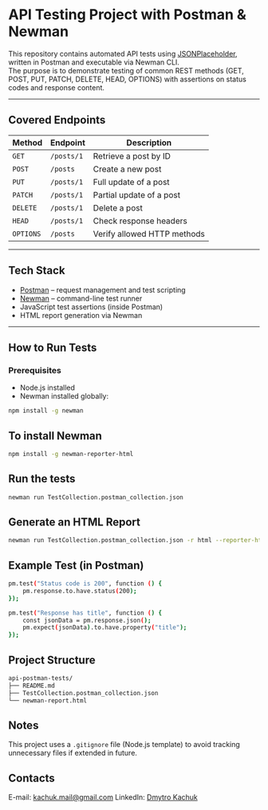 # API Testing Project with Postman & Newman

This repository contains automated API tests using [JSONPlaceholder](https://jsonplaceholder.typicode.com), written in Postman and executable via Newman CLI.  
The purpose is to demonstrate testing of common REST methods (GET, POST, PUT, PATCH, DELETE, HEAD, OPTIONS) with assertions on status codes and response content.

---

## Covered Endpoints

| Method | Endpoint              | Description                    |
|--------|------------------------|--------------------------------|
| `GET`  | `/posts/1`             | Retrieve a post by ID          |
| `POST` | `/posts`               | Create a new post              |
| `PUT`  | `/posts/1`             | Full update of a post          |
| `PATCH`| `/posts/1`             | Partial update of a post       |
| `DELETE`| `/posts/1`            | Delete a post                  |
| `HEAD` | `/posts/1`             | Check response headers         |
| `OPTIONS` | `/posts`           | Verify allowed HTTP methods    |

---

## Tech Stack

- [Postman](https://www.postman.com/) – request management and test scripting  
- [Newman](https://github.com/postmanlabs/newman) – command-line test runner  
- JavaScript test assertions (inside Postman)  
- HTML report generation via Newman

---

## How to Run Tests

### Prerequisites
- Node.js installed
- Newman installed globally:
```bash
npm install -g newman
```
## To install Newman
```bash
npm install -g newman-reporter-html
```

## Run the tests
```bash
newman run TestCollection.postman_collection.json
```
## Generate an HTML Report
```bash
newman run TestCollection.postman_collection.json -r html --reporter-html-export newman-report.html
```
## Example Test (in Postman)
```bash
pm.test("Status code is 200", function () {
    pm.response.to.have.status(200);
});

pm.test("Response has title", function () {
    const jsonData = pm.response.json();
    pm.expect(jsonData).to.have.property("title");
});

```
## Project Structure
```bash
api-postman-tests/
├── README.md
├── TestCollection.postman_collection.json
└── newman-report.html
```
## Notes

This project uses a `.gitignore` file (Node.js template) to avoid tracking unnecessary files if extended in future.

## Contacts
E-mail: kachuk.mail@gmail.com
LinkedIn: [Dmytro Kachuk](https://www.linkedin.com/in/dmytro-kachuk-289628206/)  
